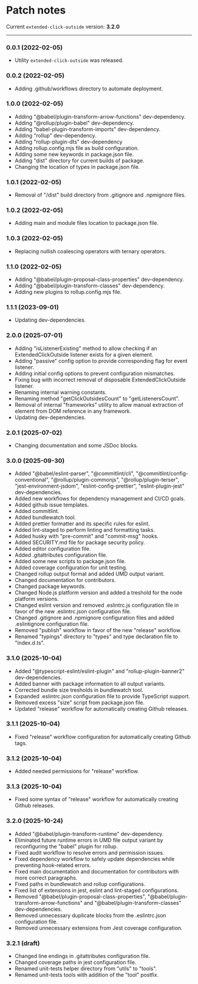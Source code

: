 # Patch notes

Current `extended-click-outside` version: **3.2.0**

---

### 0.0.1 (2022-02-05)

- Utility `extended-click-outside` was released.

### 0.0.2 (2022-02-05)

- Adding .github/workflows directory to automate deployment.

### 1.0.0 (2022-02-05)

- Adding "@babel/plugin-transform-arrow-functions" dev-dependency.
- Adding "@rollup/plugin-babel" dev-dependency.
- Adding "babel-plugin-transform-imports" dev-dependency.
- Adding "rollup" dev-dependency.
- Adding "rollup-plugin-dts" dev-dependency
- Adding rollup.config.mjs file as build configuration.
- Adding some new keywords in package.json file.
- Adding "dist" directory for current builds of package.
- Сhanging the location of types in package.json file.

### 1.0.1 (2022-02-05)

- Removal of "/dist" build directory from .gitignore and .npmignore files.

### 1.0.2 (2022-02-05)

- Adding main and module files location to package.json file.

### 1.0.3 (2022-02-05)

- Replacing nullish coalescing operators with ternary operators.

### 1.1.0 (2022-02-05)

- Adding "@babel/plugin-proposal-class-properties" dev-dependency.
- Adding "@babel/plugin-transform-classes" dev-dependency.
- Adding new plugins to rollup.config.mjs file.

### 1.1.1 (2023-09-01)

- Updating dev-dependencies.

### 2.0.0 (2025-07-01)

- Adding "isListenerExisting" method to allow checking if an ExtendedClickOutside listener exists for a given element.
- Adding "passive" config option to provide corresponding flag for event listener.
- Adding initial config options to prevent configuration mismatches.
- Fixing bug with incorrect removal of disposable ExtendedClickOutside listener.
- Renaming internal warning constants.
- Renaming method "getClickOutsidesCount" to "getListenersCount".
- Removal of internal "frameworks" utility to allow manual extraction of element from DOM reference in any framework.
- Updating dev-dependencies.

### 2.0.1 (2025-07-02)

- Changing documentation and some JSDoc blocks.

### 3.0.0 (2025-09-30)

- Added "@babel/eslint-parser", "@commitlint/cli", "@commitlint/config-conventional", "@rollup/plugin-commonjs",
  "@rollup/plugin-terser", "jest-environment-jsdom", "eslint-config-prettier", "eslint-plugin-jest" dev-dependencies.
- Added new workflows for dependency management and CI/CD goals.
- Added github issue templates.
- Added commitlint.
- Added bundlewatch tool.
- Added prettier formatter and its specific rules for eslint.
- Added lint-staged to perform linting and formatting tasks.
- Added husky with "pre-commit" and "commit-msg" hooks.
- Added SECURITY.md file for package security policy.
- Added editor configuration file.
- Added .gitattributes configuration file.
- Added some new scripts to package.json file.
- Added coverage configuration for unit testing.
- Changed rollup output format and added UMD output variant.
- Changed documentation for contributors.
- Changed package keywords.
- Changed Node.js platform version and added a treshold for the node platform versions.
- Changed eslint version and removed .eslintrc.js configuration file in favor of the new .eslintrc.json configuration file.
- Changed .gitignore and .npmignore configuration files and added .eslintignore configuration file.
- Removed "publish" workflow in favor of the new "release" workflow.
- Renamed "typings" directory to "types" and type declaration file to "index.d.ts".

### 3.1.0 (2025-10-04)

- Added "@typescript-eslint/eslint-plugin" and "rollup-plugin-banner2" dev-dependencies.
- Added banner with package information to all output variants.
- Corrected bundle size tresholds in bundlewatch tool.
- Expanded .eslintrc.json configuration file to provide TypeScript support.
- Removed excess "size" script from package.json file.
- Updated "release" workflow for automatically creating Github releases.

### 3.1.1 (2025-10-04)

- Fixed "release" workflow configuration for automatically creating Github tags.

### 3.1.2 (2025-10-04)

- Added needed permissions for "release" workflow.

### 3.1.3 (2025-10-04)

- Fixed some syntax of "release" workflow for automatically creating Github releases.

### 3.2.0 (2025-10-24)

- Added "@babel/plugin-transform-runtime" dev-dependency.
- Eliminated future runtime errors in UMD file output variant by reconfiguring the "babel" plugin for rollup.
- Fixed audit workflow to resolve errors and permission issues.
- Fixed dependency workflow to safely update dependencies while preventing hook-related errors.
- Fixed main documentation and documentation for contributors with more correct paragraphs.
- Fixed paths in bundlewatch and rollup configurations.
- Fixed list of extensions in jest, eslint and lint-staged configurations.
- Removed "@babel/plugin-proposal-class-properties", "@babel/plugin-transform-arrow-functions" and
  "@babel/plugin-transform-classes" dev-dependencies.
- Removed unnecessary duplicate blocks from the .eslintrc.json configuration file.
- Removed unnecessary extensions from Jest coverage configuration.

### 3.2.1 (draft)

- Changed line endings in .gitattributes configuration file.
- Changed coverage paths in jest configuration file.
- Renamed unit-tests helper directory from "utils" to "tools".
- Renamed unit-tests tools with addition of the "tool" postfix.
